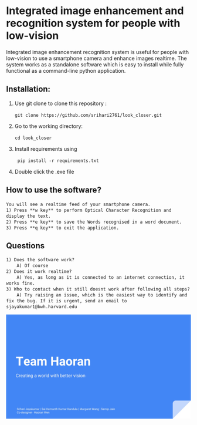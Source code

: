 # Integrated image enhancement and recognition system for people with low-vision

Integrated image enhancement recognition system is useful for people with low-vision to use a smartphone camera and enhance images realtime. The system works as a standalone software which is easy to install while fully functional as a command-line python application.

## Installation:
1) Use git clone to clone this repository : 

    ```git clone https://github.com/srihari2761/look_closer.git```

2) Go to the working directory:

    ```cd look_closer```

3) Install requirements using 

    ``` pip install -r requirements.txt```

4) Double click the .exe file

## How to use the software?
    You will see a realtime feed of your smartphone camera. 
    1) Press **w key** to perform Optical Character Recognition and display the text.
    2) Press **e key** to save the Words recognised in a word document.
    3) Press **q key** to exit the application.

## Questions
    1) Does the software work?
        A) Of course
    2) Does it work realtime?
        A) Yes, as long as it is connected to an internet connection, it works fine.
    3) Who to contact when it still doesnt work after following all steps?
        A) Try raising an issue, which is the easiest way to identify and fix the bug. If it is urgent, send an email to sjayakumar1@bwh.harvard.edu

![alt text](https://raw.githubusercontent.com/srihari2761/look_closer/master/images/01.jpg)
